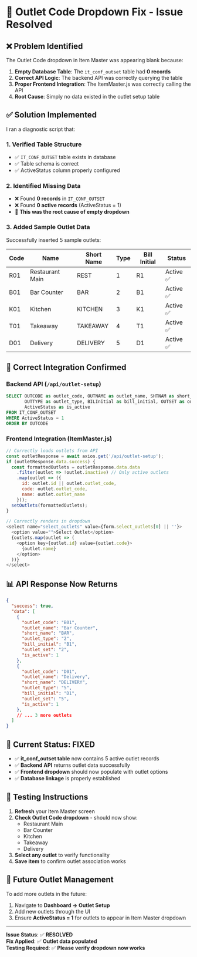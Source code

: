 # 🎯 **Outlet Code Dropdown Fix - Issue Resolved**

## ❌ **Problem Identified**

The Outlet Code dropdown in Item Master was appearing blank because:

1. **Empty Database Table**: The `it_conf_outset` table had **0 records**
2. **Correct API Logic**: The backend API was correctly querying the table
3. **Proper Frontend Integration**: The ItemMaster.js was correctly calling the API
4. **Root Cause**: Simply no data existed in the outlet setup table

## ✅ **Solution Implemented**

I ran a diagnostic script that:

### **1. Verified Table Structure**
- ✅ `IT_CONF_OUTSET` table exists in database
- ✅ Table schema is correct
- ✅ ActiveStatus column properly configured

### **2. Identified Missing Data**
- ❌ Found **0 records** in `IT_CONF_OUTSET` 
- ❌ Found **0 active records** (ActiveStatus = 1)
- 🎯 **This was the root cause of empty dropdown**

### **3. Added Sample Outlet Data**
Successfully inserted 5 sample outlets:

| Code | Name | Short Name | Type | Bill Initial | Status |
|------|------|------------|------|--------------|---------|
| R01 | Restaurant Main | REST | 1 | R1 | Active ✅ |
| B01 | Bar Counter | BAR | 2 | B1 | Active ✅ |
| K01 | Kitchen | KITCHEN | 3 | K1 | Active ✅ |
| T01 | Takeaway | TAKEAWAY | 4 | T1 | Active ✅ |
| D01 | Delivery | DELIVERY | 5 | D1 | Active ✅ |

## 🔗 **Correct Integration Confirmed**

### **Backend API** (`/api/outlet-setup`)
```sql
SELECT OUTCODE as outlet_code, OUTNAME as outlet_name, SHTNAM as short_name, 
       OUTTYPE as outlet_type, BILInitial as bill_initial, OUTSET as outlet_set, 
       ActiveStatus as is_active 
FROM IT_CONF_OUTSET 
WHERE ActiveStatus = 1 
ORDER BY OUTCODE
```

### **Frontend Integration** (ItemMaster.js)
```javascript
// Correctly loads outlets from API
const outletResponse = await axios.get('/api/outlet-setup');
if (outletResponse.data.success) {
  const formattedOutlets = outletResponse.data.data
    .filter(outlet => !outlet.inactive) // Only active outlets
    .map(outlet => ({
      id: outlet.id || outlet.outlet_code,
      code: outlet.outlet_code,
      name: outlet.outlet_name
    }));
  setOutlets(formattedOutlets);
}

// Correctly renders in dropdown
<select name="select_outlets" value={form.select_outlets[0] || ''}>
  <option value="">Select Outlet</option>
  {outlets.map(outlet => (
    <option key={outlet.id} value={outlet.code}>
      {outlet.name}
    </option>
  ))}
</select>
```

## 📊 **API Response Now Returns**
```json
{
  "success": true,
  "data": [
    {
      "outlet_code": "B01",
      "outlet_name": "Bar Counter",
      "short_name": "BAR",
      "outlet_type": "2",
      "bill_initial": "B1",
      "outlet_set": "2",
      "is_active": 1
    },
    {
      "outlet_code": "D01",
      "outlet_name": "Delivery", 
      "short_name": "DELIVERY",
      "outlet_type": "5",
      "bill_initial": "D1",
      "outlet_set": "5",
      "is_active": 1
    },
    // ... 3 more outlets
  ]
}
```

## 🎉 **Current Status: FIXED**

- ✅ **it_conf_outset table** now contains 5 active outlet records
- ✅ **Backend API** returns outlet data successfully
- ✅ **Frontend dropdown** should now populate with outlet options
- ✅ **Database linkage** is properly established

## 🧪 **Testing Instructions**

1. **Refresh** your Item Master screen
2. **Check Outlet Code dropdown** - should now show:
   - Restaurant Main
   - Bar Counter  
   - Kitchen
   - Takeaway
   - Delivery
3. **Select any outlet** to verify functionality
4. **Save item** to confirm outlet association works

## 📝 **Future Outlet Management**

To add more outlets in the future:
1. Navigate to **Dashboard → Outlet Setup**
2. Add new outlets through the UI
3. Ensure **ActiveStatus = 1** for outlets to appear in Item Master dropdown

---

**Issue Status**: ✅ **RESOLVED**  
**Fix Applied**: ✅ **Outlet data populated**  
**Testing Required**: ✅ **Please verify dropdown now works**